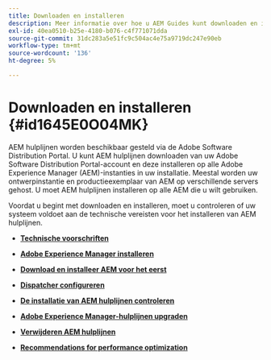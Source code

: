 ```yaml
---
title: Downloaden en installeren
description: Meer informatie over hoe u AEM Guides kunt downloaden en installeren
exl-id: 40ea0510-b25e-4180-b076-c4f771071dda
source-git-commit: 31dc283a5e51fc9c504ac4e75a9719dc247e90eb
workflow-type: tm+mt
source-wordcount: '136'
ht-degree: 5%

---
```


# Downloaden en installeren {#id1645E0O04MK}

AEM hulplijnen worden beschikbaar gesteld via de Adobe Software Distribution Portal. U kunt AEM hulplijnen downloaden van uw Adobe Software Distribution Portal-account en deze installeren op alle Adobe Experience Manager \(AEM\)-instanties in uw installatie. Meestal worden uw ontwerpinstantie en productieexemplaar van AEM op verschillende servers gehost. U moet AEM hulplijnen installeren op alle AEM die u wilt gebruiken.

Voordat u begint met downloaden en installeren, moet u controleren of uw systeem voldoet aan de technische vereisten voor het installeren van AEM hulplijnen.

- **[Technische voorschriften](download-install-technical-requirements.md)**

- **[Adobe Experience Manager installeren](download-install-aem.md)**

- **[Download en installeer AEM voor het eerst](download-install-aemg-first-time.md)**

- **[Dispatcher configureren](download-install-configure-dispatcher.md)**

- **[De installatie van AEM hulplijnen controleren](download-install-verify-aemg-installation.md)**

- **[Adobe Experience Manager-hulplijnen upgraden](upgrade-xml-documentation.md)**

- **[Verwijderen AEM hulplijnen](download-install-unistall-aemg.md)**

- **[Recommendations for performance optimization](download-install-recommend-perf-optimiz.md)**
